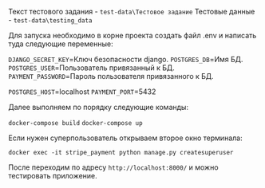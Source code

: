 Текст тестового задания - `test-data\Тестовое задание`
Тестовые данные - `test-data\testing_data`

Для запуска необходимо в корне проекта создать файл .env и написать туда следующие переменные:

`DJANGO_SECRET_KEY`=Ключ безопасности django.
`POSTGRES_DB`=Имя БД.
`POSTGRES_USER`=Пользователь привязанный к БД.
`PAYMENT_PASSWORD`=Пароль пользователя привязанного к БД.

`POSTGRES_HOST`=localhost
`PAYMENT_PORT`=5432

Далее выполняем по порядку следующие команды:

`docker-compose build`
`docker-compose up`

Если нужен суперпользователь открываем второе окно терминала:

`docker exec -it stripe_payment python manage.py createsuperuser`

После переходим по адресу `http://localhost:8000/` и можно тестировать приложение.

